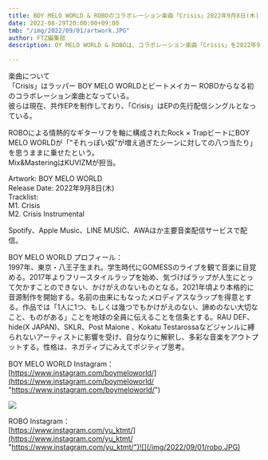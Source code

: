 ```yaml
---
title: BOY MELO WORLD & ROBOのコラボレーション楽曲「Crisis」2022年9月8日(木)リリース決定
date: 2022-08-29T20:00:00+09:00
tmb: "/img/2022/09/01/artwork.JPG"
author: FTZ編集部
description: OY MELO WORLD & ROBOは、コラボレーション楽曲「Crisis」を2022年9月8日(木)に各種音楽配信サービスにてリリースする

---
```

楽曲について  
「Crisis」はラッパー BOY MELO WORLDとビートメイカー ROBOからなる初のコラボレーション楽曲となっている。  
彼らは現在、共作EPを制作しており、「Crisis」はEPの先行配信シングルとなっている。

ROBOによる情熱的なギターリフを軸に構成されたRock × TrapビートにBOY MELO WORLDが「”それっぽい奴”が増え過ぎたシーンに対しての八つ当たり」を思うままに乗せたという。  
Mix&MasteringはKUVIZMが担当。

Artwork: BOY MELO WORLD  
Release Date: 2022年9月8日(木)  
Tracklist:  
M1. Crisis  
M2. Crisis Instrumental

Spotify、Apple Music、LINE MUSIC、AWAほか主要音楽配信サービスで配信。

BOY MELO WORLD プロフィール：  
1997年、東京・八王子生まれ。学生時代にGOMESSのライブを観て音楽に目覚める。2017年よりフリースタイルラップを始め、気づけばラップが人生にとって欠かすことのできない、かけがえのないものとなる。2021年頃より本格的に音源制作を開始する。名前の由来にもなったメロディアスなラップを得意とする。作品では「1人に1つ、もしくは幾つでもかけがえのない、諦めのない大切なこと、ものがある」ことを地球の全員に伝えることを信条とする。RAU DEF、hide(X JAPAN)、SKLR、Post Malone 、Kokatu Testarossaなどジャンルに縛られないアーティストに影響を受け、自分なりに解釈し、多彩な音楽をアウトプットする。性格は、ネガティブにみえてポジティブ思考。

BOY MELO WORLD Instagram：  
[https://www.instagram.com/boymeloworld/](https://www.instagram.com/boymeloworld/ "https://www.instagram.com/boymeloworld/")

![](/img/2022/09/01/boy_melo_world.JPG)

ROBO Instagram：  
[https://www.instagram.com/yu_ktmt/](https://www.instagram.com/yu_ktmt/ "https://www.instagram.com/yu_ktmt/")![](/img/2022/09/01/robo.JPG)